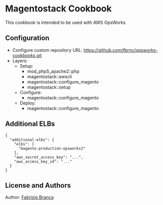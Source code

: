 # Magentostack Cookbook

This cookbook is intended to be used with AWS OpsWorks

## Configuration

- Configure custom repository URL: https://github.com/fbrnc/opsworks-cookbooks.git
- Layers:
  - Setup: 
    - mod_php5_apache2::php
    - magentostack::awscli
    - magentostack::configure_magento
    - magentostack::setup 
  - Configure:
    - magentostack::configure_magento
  - Deploy:
    - magentostack::configure_magento
    
## Additional ELBs    

```
{
  "additional-elbs": {
    "elbs": [
      "magento-production-opsworks2"
    ],
    "aws_secret_access_key": "...",
    "aws_access_key_id": "..."
  }
}
```

## License and Authors
Author: [Fabrizio Branca](https://twitter.com/fbrnc)
